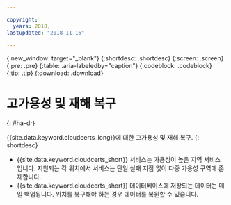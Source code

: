 ```yaml
---

copyright:
  years: 2018,
lastupdated: "2018-11-16"

---
```


{:new_window: target="_blank"}
{:shortdesc: .shortdesc}
{:screen: .screen}
{:pre: .pre}
{:table: .aria-labeledby="caption"}
{:codeblock: .codeblock}
{:tip: .tip}
{:download: .download}

# 고가용성 및 재해 복구
{: #ha-dr}

{{site.data.keyword.cloudcerts_long}}에 대한 고가용성 및 재해 복구.
{: shortdesc}

* {{site.data.keyword.cloudcerts_short}} 서비스는 가용성이 높은 지역 서비스입니다. 지원되는 각 위치에서 서비스는 단일 실패 지점 없이 다중 가용성 구역에 존재합니다.
* {{site.data.keyword.cloudcerts_short}} 데이터베이스에 저장되는 데이터는 매일 백업됩니다. 위치를 복구해야 하는 경우 데이터를 복원할 수 있습니다.

